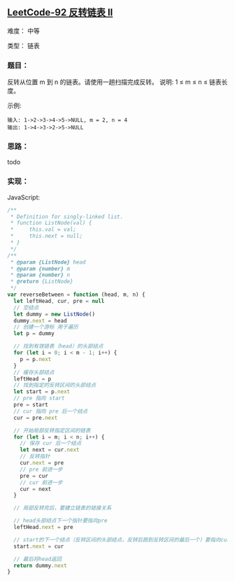 ## [LeetCode-92 反转链表 II](https://leetcode-cn.com/problems/reverse-linked-list-ii/)

难度： 中等

类型： 链表

### 题目：
反转从位置 m 到 n 的链表。请使用一趟扫描完成反转。
说明:
1 ≤ m ≤ n ≤ 链表长度。

示例:
```
输入: 1->2->3->4->5->NULL, m = 2, n = 4
输出: 1->4->3->2->5->NULL
```

### 思路：
todo



### 实现：

JavaScript:

```js
/**
 * Definition for singly-linked list.
 * function ListNode(val) {
 *     this.val = val;
 *     this.next = null;
 * }
 */
/**
 * @param {ListNode} head
 * @param {number} m
 * @param {number} n
 * @return {ListNode}
 */
var reverseBetween = function (head, m, n) {
  let leftHead, cur, pre = null 
  // 空结点
  let dummy = new ListNode()
  dummy.next = head
  // 创建一个游标 用于遍历
  let p = dummy

  // 找到有效链表（head）的头部结点
  for (let i = 0; i < m - 1; i++) {
    p = p.next
  }
  // 缓存头部结点
  leftHead = p
  // 找到指定的反转区间的头部结点
  let start = p.next
  // pre 指向 start 
  pre = start 
  // cur 指向 pre 后一个结点
  cur = pre.next

  // 开始局部反转指定区间的链表 
  for (let i = m; i < n; i++) {
    // 保存 cur 后一个结点
    let next = cur.next
    // 反转指针
    cur.next = pre
    // pre 前进一步
    pre = cur
    // cur 前进一步
    cur = next
  }

  // 局部反转完后，要建立链表的链接关系

  // head头部结点下一个指针要指向pre
  leftHead.next = pre

  // start的下一个结点（反转区间的头部结点，反转后跑到反转区间的最后一个）要指向cur
  start.next = cur

  // 最后将head返回
  return dummy.next
}

```
